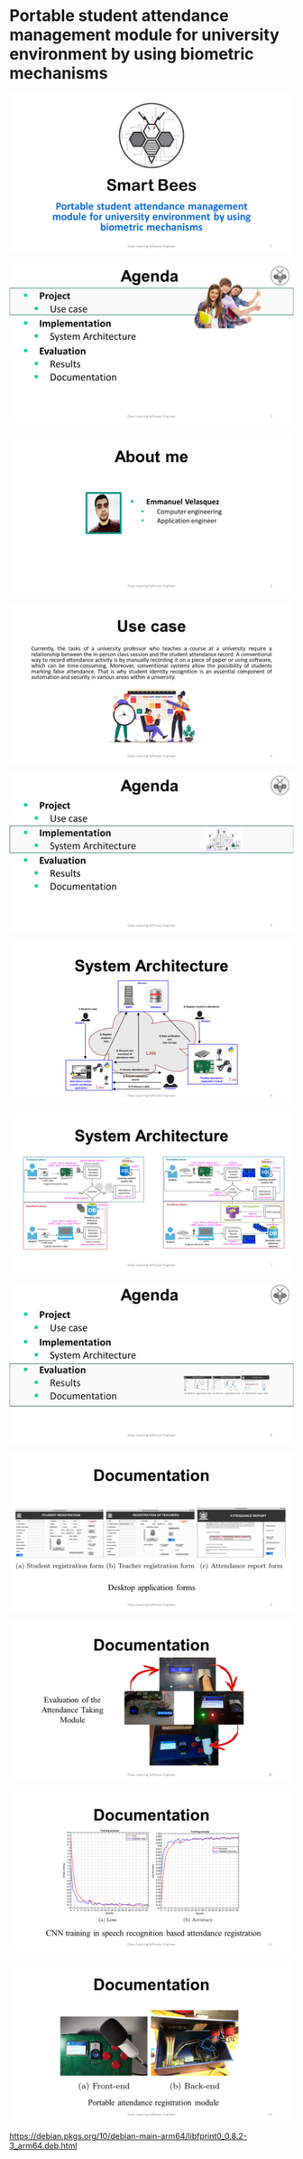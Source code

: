 # Portable student attendance management module for university environment by using biometric mechanisms

<p align="center">
  <img  src="https://github.com/iemmanuelvm/Portable-student-attendance-management-module-for-university-environment-by-using-biometric-mechanis/blob/master/documentation/Diapositiva1.PNG">
</p>

<p align="center">
  <img  src="https://github.com/iemmanuelvm/Portable-student-attendance-management-module-for-university-environment-by-using-biometric-mechanis/blob/master/documentation/Diapositiva2.PNG">
</p>

<p align="center">
  <img  src="https://github.com/iemmanuelvm/Portable-student-attendance-management-module-for-university-environment-by-using-biometric-mechanis/blob/master/documentation/Diapositiva3.PNG">
</p>

<p align="center">
  <img  src="https://github.com/iemmanuelvm/Portable-student-attendance-management-module-for-university-environment-by-using-biometric-mechanis/blob/master/documentation/Diapositiva4.PNG">
</p>

<p align="center">
  <img  src="https://github.com/iemmanuelvm/Portable-student-attendance-management-module-for-university-environment-by-using-biometric-mechanis/blob/master/documentation/Diapositiva5.PNG">
</p>

<p align="center">
  <img  src="https://github.com/iemmanuelvm/Portable-student-attendance-management-module-for-university-environment-by-using-biometric-mechanis/blob/master/documentation/Diapositiva6.PNG">
</p>

<p align="center">
  <img  src="https://github.com/iemmanuelvm/Portable-student-attendance-management-module-for-university-environment-by-using-biometric-mechanis/blob/master/documentation/Diapositiva7.PNG">
</p>

<p align="center">
  <img  src="https://github.com/iemmanuelvm/Portable-student-attendance-management-module-for-university-environment-by-using-biometric-mechanis/blob/master/documentation/Diapositiva8.PNG">
</p>

<p align="center">
  <img  src="https://github.com/iemmanuelvm/Portable-student-attendance-management-module-for-university-environment-by-using-biometric-mechanis/blob/master/documentation/Diapositiva9.PNG">
</p>

<p align="center">
  <img  src="https://github.com/iemmanuelvm/Portable-student-attendance-management-module-for-university-environment-by-using-biometric-mechanis/blob/master/documentation/Diapositiva10.PNG">
</p>

<p align="center">
  <img  src="https://github.com/iemmanuelvm/Portable-student-attendance-management-module-for-university-environment-by-using-biometric-mechanis/blob/master/documentation/Diapositiva11.PNG">
</p>


<p align="center">
  <img  src="https://github.com/iemmanuelvm/Portable-student-attendance-management-module-for-university-environment-by-using-biometric-mechanis/blob/master/documentation/Diapositiva12.PNG">
</p>

https://debian.pkgs.org/10/debian-main-arm64/libfprint0_0.8.2-3_arm64.deb.html
